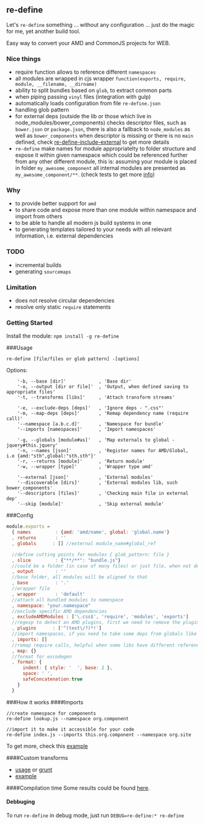 ## re-define
Let's `re-define` something ... without any configuration ... just do the magic for me, yet another build tool.

Easy way to convert your AMD and CommonJS projects for WEB.

### Nice things
* require function allows to reference different `namespaces`
* all modules are wrapped in cjs wrapper `function(exports, require, module, __filename, __dirname)`
* ability to split bundles based on `glob`, to extract common parts
* when piping passing `vinyl` files (integration with gulp)
* automatically loads configuration from file `re-define.json`
* handling glob pattern
* for external deps (outside the lib or those which live in node_modules/bower_components) checks descriptor files, such as `bower.json` or `package.json`, there is also a fallback to `node_modules` as well as `bower_components` when descriptor is missing or there is no `main` defined, check [re-define-include-external](https://github.com/damianbaar/re-define-include-external) to get more details
* `re-define` make names for module appropriatelty to folder structure and expose it within given namespace which could be referenced further from any other different module, this is:
assuming your module is placed in folder `my_awesome_component` all internal modules are presented as `my_awesome_component/**`. (check tests to get more [info](test/transform/rewrite-require_test.js))

### Why
* to provide better support for `amd`
* to share code and expose more than one module within namespace and import from others
* to be able to handle all modern js build systems in one
* to generating templates tailored to your needs with all relevant information, i.e. external dependencies

### TODO
* incremental builds
* generating `sourcemaps`

### Limitation
* does not resolve circular dependencies
* resolve only static `require` statements

### Getting Started
Install the module: `npm install -g re-define`

###Usage
```
re-define [file/files or glob pattern] -[options]
```

Options:
```
    '-b, --base [dir]'            , 'Base dir'
    '-o, --output [dir or file]'  , 'Output, when defined saving to appropriate files'
    '-t, --transforms [libs]'     , 'Attach transform streams'

    '-e, --exclude-deps [deps]'   , 'Ignore deps - ".css"'
    '-m, --map-deps [deps]'       , 'Remap dependency name (require call)'
    '--namespace [a.b.c.d]'       , 'Namespace for bundle'
    '--imports [namespaces]'      , 'Import namespaces'

    '-g, --globals [module#as]'   , 'Map externals to global - jquery#this.jquery'
    '-n, --names [json]'          , 'Register names for AMD/Global, i.e {amd:"sth",global:"sth.sth"}'
    '-r, --returns [module]'      , 'Return module'
    '-w, --wrapper [type]'        , 'Wrapper type umd'

    '--external [json]'           , 'External modules'
    '--discoverable [dirs]'       , 'External modules lib, such bower_components'
    '--descriptors [files]'       , 'Checking main file in external dep'
    '--skip [module]'             , 'Skip external module'
```

###Config
```js
module.exports = 
  { names         : {amd: 'amd/name', global: 'global.name'}
  , returns       : ''
  , globals      : [] //external module_name#global_ref

  //define cutting points for modules { glob_pattern: file }
  , slice         : {"**/**": "bundle.js"}
  //could be a folder (in case of many files) or just file, when not defined print output to console
  , output        : ''
  //base folder, all modules will be aligned to that
  , base          : '.'
  //wrapper file 
  , wrapper       : 'default'
  //attach all bundled modules to namespace
  , namespace: "your.namespace"
  //exclude specific AMD dependencies
  , excludeAMDModules : ['\.css$', 'require', 'modules', 'exports']
  //regexp to detect an AMD plugins, first we need to remove the plugin prefix to get a path
  , plugins      : ['^(text\/?)*!']
  //import namespaces, if you need to take some deps from globals like jquery, define it as ['window']
  , imports: []
  //remap require calls, helpful when some libs have different reference to the same module
  , map: {}
  //format for escodegen
  , format: {
      indent: { style: '  ', base: 2 },
      space: ' ',
      safeConcatenation:true 
    }
  }
```

###How it works
####Imports
```
//create namespace for components
re-define lookup.js --namespace org.component

//import it to make it accessible for your code 
re-define index.js --imports this.org.component --namespace org.site
```
To get more, check this [example](/examples/imports)

####Custom transforms
* [usage](/bin/re-define.js#L56) or [grunt](https://github.com/damianbaar/re-define-grunt)
* [example](https://github.com/damianbaar/re-define-include-external)

####Compilation time 
Some results could be found [here](/examples/real-libs).

#### Debbuging
To run `re-define` in debug mode, just run `DEBUG=re-define:* re-define` 

